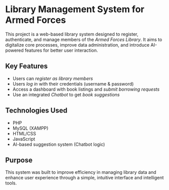 # Library Management System for Armed Forces

This project is a web-based library system designed to register, authenticate, and manage members of the *Armed Forces Library*. It aims to digitalize core processes, improve data administration, and introduce AI-powered features for better user interaction.

## Key Features

- Users can *register as library members*
- Users *log in* with their credentials (username & password)
- Access a dashboard with book listings and *submit borrowing requests*
- Use an integrated *Chatbot* to get *book suggestions*

## Technologies Used

- PHP
- MySQL (XAMPP)
- HTML/CSS
- JavaScript
- AI-based suggestion system (Chatbot logic)

## Purpose

This system was built to improve efficiency in managing library data and enhance user experience through a simple, intuitive interface and intelligent tools.
